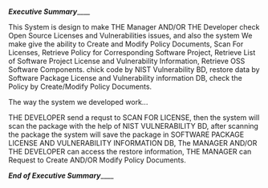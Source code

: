 ____________________________***Executive Summary***________________________________

   This System is design to make THE Manager AND/OR THE Developer check Open Source Licenses and Vulnerabilities issues, and also the system We make give the ability to Create and Modify Policy Documents, Scan For Licenses, Retrieve Policy for Corresponding Software Project, Retrieve List of Software Project License and Vulnerability Information, Retrieve OSS Software Components.
chick code by NIST Vulnerability BD, restore data by Software Package License and Vulnerability information DB, check the Policy by Create/Modify Policy Documents.

The way the system we developed work...

   THE DEVELOPER send a requst to SCAN FOR LICENSE, then the system will scan the package with the help of NIST VULNERABILITY BD, after scanning the package the system will save the package in SOFTWARE PACKAGE LICENSE AND VULNERABILITY INFORMATION DB, The MANAGER AND/OR THE DEVELOPER can access the restore information, THE MANAGER can Request to Create AND/OR Modify Policy Documents. 
   
   ____________________________***End of Executive Summary***________________________________
